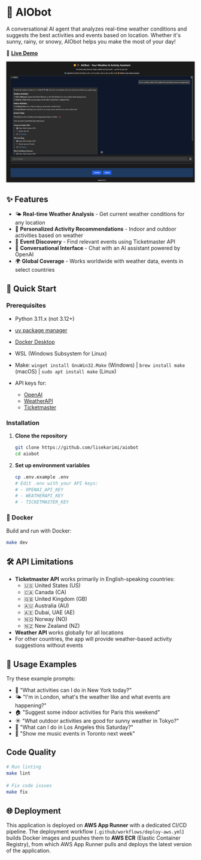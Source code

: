 # 🤖 AIObot

A conversational AI agent that analyzes real-time weather conditions and suggests the best activities and events based on location. Whether it's sunny, rainy, or snowy, AIObot helps you make the most of your day!

🔗 **[Live Demo](https://aiobot.lisekarimi.com)**

![AIObot Screenshot](https://github.com/lisekarimi/aiobot/blob/main/assets/screenshot.png?raw=true)

## ✨ Features

- 🌤️ **Real-time Weather Analysis** - Get current weather conditions for any location
- 🎯 **Personalized Activity Recommendations** - Indoor and outdoor activities based on weather
- 🎪 **Event Discovery** - Find relevant events using Ticketmaster API
- 💬 **Conversational Interface** - Chat with an AI assistant powered by OpenAI
- 🌍 **Global Coverage** - Works worldwide with weather data, events in select countries

## 🚀 Quick Start

### Prerequisites

- Python 3.11.x (not 3.12+)
- [uv package manager](https://docs.astral.sh/uv/getting-started/installation/)
- [Docker Desktop](https://www.docker.com/products/docker-desktop/)
- WSL (Windows Subsystem for Linux)
- Make: `winget install GnuWin32.Make` (Windows) | `brew install make` (macOS) | `sudo apt install make` (Linux)

- API keys for:
  - [OpenAI](https://platform.openai.com/api-keys)
  - [WeatherAPI](https://www.weatherapi.com)
  - [Ticketmaster](https://developer.ticketmaster.com)

### Installation

1. **Clone the repository**
   ```bash
   git clone https://github.com/lisekarimi/aiobot
   cd aiobot
   ```

3. **Set up environment variables**
   ```bash
   cp .env.example .env
   # Edit .env with your API keys:
   # - OPENAI_API_KEY
   # - WEATHERAPI_KEY
   # - TICKETMASTER_KEY
   ```


### 🐋 Docker

Build and run with Docker:
```bash
make dev
```

## 🛠️ API Limitations

- **Ticketmaster API** works primarily in English-speaking countries:
  - 🇺🇸 United States (US)
  - 🇨🇦 Canada (CA)
  - 🇬🇧 United Kingdom (GB)
  - 🇦🇺 Australia (AU)
  - 🇦🇪 Dubai, UAE (AE)
  - 🇳🇴 Norway (NO)
  - 🇳🇿 New Zealand (NZ)
- **Weather API** works globally for all locations
- For other countries, the app will provide weather-based activity suggestions without events


## 🎯 Usage Examples

Try these example prompts:

- 💬 "What activities can I do in New York today?"
- 🌤️ "I'm in London, what's the weather like and what events are happening?"
- 🏠 "Suggest some indoor activities for Paris this weekend"
- ☀️ "What outdoor activities are good for sunny weather in Tokyo?"
- 🎪 "What can I do in Los Angeles this Saturday?"
- 🎵 "Show me music events in Toronto next week"

## Code Quality

```bash
# Run linting
make lint

# Fix code issues
make fix
```

## 🌐 Deployment

This application is deployed on **AWS App Runner** with a dedicated CI/CD pipeline. The deployment workflow (`.github/workflows/deploy-aws.yml`) builds Docker images and pushes them to **AWS ECR** (Elastic Container Registry), from which AWS App Runner pulls and deploys the latest version of the application.
